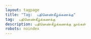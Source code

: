 ```yaml
---
layout: tagpage
title: "Tag:  பதினெண்கீழ்க்கணக்கு"
tag:  பதினெண்கீழ்க்கணக்கு
description: பதினெண்கீழ்க்கணக்கு நூல்கள்
robots: noindex
---
```

